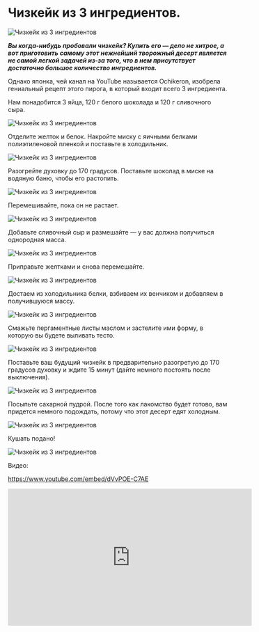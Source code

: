 # Чизкейк из 3 ингредиентов.

![Чизкейк из 3 ингредиентов](/images/Kulinar/Desert/chizkeik-11.jpg 'Чизкейк из 3 ингредиентов')

_**Вы когда-нибудь пробовали чизкейк? Купить его — дело не хитрое, а вот приготовить самому этот нежнейший творожный десерт является не самой легкой задачей из-за того, что в нем присутствует достаточно большое количество ингредиентов.**_

Однако японка, чей канал на YouTube называется Ochikeron, изобрела гениальный рецепт этого пирога, в который входит всего 3 ингредиента.

Нам понадобится 3 яйца, 120 г белого шоколада и 120 г сливочного сыра.

![Чизкейк из 3 ингредиентов](/images/Kulinar/Desert/chizkeik-01.jpg 'Чизкейк из 3 ингредиентов')

Отделите желток и белок. Накройте миску с яичными белками полиэтиленовой пленкой и поставьте в холодильник.

![Чизкейк из 3 ингредиентов](/images/Kulinar/Desert/chizkeik-02.jpg 'Чизкейк из 3 ингредиентов')

Разогрейте духовку до 170 градусов. Поставьте шоколад в миске на водяную баню, чтобы его растопить.

![Чизкейк из 3 ингредиентов](/images/Kulinar/Desert/chizkeik-03.jpg 'Чизкейк из 3 ингредиентов')

Перемешивайте, пока он не растает.

![Чизкейк из 3 ингредиентов](/images/Kulinar/Desert/chizkeik-04.jpg 'Чизкейк из 3 ингредиентов')

Добавьте сливочный сыр и размешайте — у вас должна получиться однородная масса.

![Чизкейк из 3 ингредиентов](/images/Kulinar/Desert/chizkeik-05.jpg 'Чизкейк из 3 ингредиентов')

Приправьте желтками и снова перемешайте.

![Чизкейк из 3 ингредиентов](/images/Kulinar/Desert/chizkeik-06.jpg 'Чизкейк из 3 ингредиентов')

Достаем из холодильника белки, взбиваем их венчиком и добавляем в получившуюся массу.

![Чизкейк из 3 ингредиентов](/images/Kulinar/Desert/chizkeik-07.jpg 'Чизкейк из 3 ингредиентов')

Смажьте пергаментные листы маслом и застелите ими форму, в которую вы будете выливать тесто.

![Чизкейк из 3 ингредиентов](/images/Kulinar/Desert/chizkeik-08.jpg 'Чизкейк из 3 ингредиентов')

Поставьте ваш будущий чизкейк в предварительно разогретую до 170 градусов духовку и ждите 15 минут (дайте немного постоять после выключения).

![Чизкейк из 3 ингредиентов](/images/Kulinar/Desert/chizkeik-09.jpg 'Чизкейк из 3 ингредиентов')

Посыпьте сахарной пудрой. После того как лакомство будет готово, вам придется немного подождать, потому что этот десерт едят холодным.

![Чизкейк из 3 ингредиентов](/images/Kulinar/Desert/chizkeik-10.jpg 'Чизкейк из 3 ингредиентов')

Кушать подано!

![Чизкейк из 3 ингредиентов](/images/Kulinar/Desert/chizkeik-11.jpg 'Чизкейк из 3 ингредиентов')

Видео:

https://www.youtube.com/embed/dVvPOE-C7AE

<iframe width="560" height="315" src="https://www.youtube.com/embed/dVvPOE-C7AE" frameborder="0" allowfullscreen></iframe>
